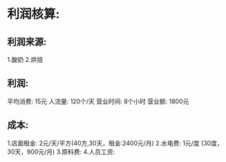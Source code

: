 # 利润核算:
## 利润来源:
1.酸奶
2.烘焙

## 利润:
平均消费: 15元
人流量: 120个/天
营业时间: 8个小时
营业额: 1800元

## 成本: 
1.店面租金: 2元/天/平方(40方,30天，租金:2400元/月)
2.水电费: 1元/度 (30度，30天，900元/月)
3.原料费:
4.人员工资: 
